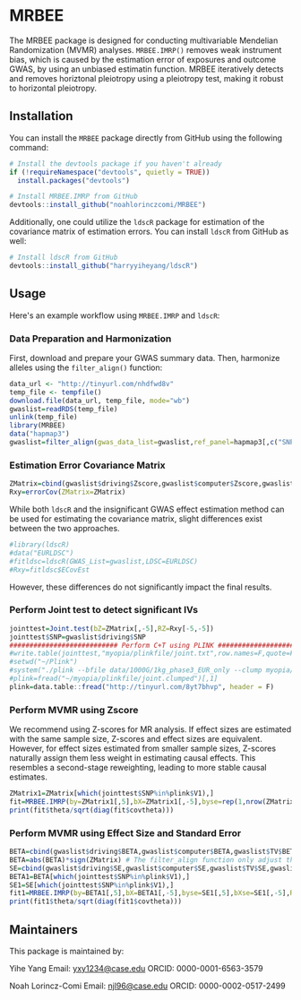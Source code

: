 # MRBEE
The MRBEE package is designed for conducting multivariable Mendelian Randomization (MVMR) analyses. ```MRBEE.IMRP()``` removes weak instrument bias, which is caused by the estimation error of exposures and outcome GWAS, by using an unbiased estimatin function. MRBEE iteratively detects and removes horiztonal pleiotropy using a pleiotropy test, making it robust to horizontal pleiotropy.

## Installation
You can install the ```MRBEE``` package directly from GitHub using the following command:
```R
# Install the devtools package if you haven't already
if (!requireNamespace("devtools", quietly = TRUE))
  install.packages("devtools")

# Install MRBEE.IMRP from GitHub
devtools::install_github("noahlorinczcomi/MRBEE")
```
Additionally, one could utilize the ```ldscR``` package for estimation of the covariance matrix of estimation errors. You can install ```ldscR``` from GitHub as well:
```R
# Install ldscR from GitHub
devtools::install_github("harryyiheyang/ldscR")
```

## Usage
Here's an example workflow using ```MRBEE.IMRP``` and ```ldscR```:

### Data Preparation and Harmonization
First, download and prepare your GWAS summary data. Then, harmonize alleles using the ```filter_align()``` function:
```R
data_url <- "http://tinyurl.com/nhdfwd8v"
temp_file <- tempfile()
download.file(data_url, temp_file, mode="wb")
gwaslist=readRDS(temp_file)
unlink(temp_file)
library(MRBEE)
data("hapmap3")
gwaslist=filter_align(gwas_data_list=gwaslist,ref_panel=hapmap3[,c("SNP","A1","A2")])
```

### Estimation Error Covariance Matrix
```R
ZMatrix=cbind(gwaslist$driving$Zscore,gwaslist$computer$Zscore,gwaslist$TV$Zscore,gwaslist$schooling$Zscore,gwaslist$myopia$Zscore)
Rxy=errorCov(ZMatrix=ZMatrix)
```
While both ```ldscR``` and the insignificant GWAS effect estimation method can be used for estimating the covariance matrix, slight differences exist between the two approaches.
```R
#library(ldscR)
#data("EURLDSC")
#fitldsc=ldscR(GWAS_List=gwaslist,LDSC=EURLDSC)
#Rxy=fitldsc$ECovEst
```
However, these differences do not significantly impact the final results.

### Perform Joint test to detect significant IVs
```R
jointtest=Joint.test(bZ=ZMatrix[,-5],RZ=Rxy[-5,-5])
jointtest$SNP=gwaslist$driving$SNP
########################### Perform C+T using PLINK ########################################
#write.table(jointtest,"myopia/plinkfile/joint.txt",row.names=F,quote=F,sep="\t")
#setwd("~/Plink")
#system("./plink --bfile data/1000G/1kg_phase3_EUR_only --clump myopia/plinkfile/joint.txt --clump-field P  --clump-kb 500 --clump-p1 5e-8 --clump-p2 5e-8 --clump-r2 0.01 --out myopia/plinkfile/joint")
#plink=fread("~/myopia/plinkfile/joint.clumped")[,1]
plink=data.table::fread("http://tinyurl.com/8yt7bhvp", header = F)
```

### Perform MVMR using Zscore
We recommend using Z-scores for MR analysis. If effect sizes are estimated with the same sample size, Z-scores and effect sizes are equivalent. However, for effect sizes estimated from smaller sample sizes, Z-scores naturally assign them less weight in estimating causal effects. This resembles a second-stage reweighting, leading to more stable causal estimates.
```R
ZMatrix1=ZMatrix[which(jointtest$SNP%in%plink$V1),]
fit=MRBEE.IMRP(by=ZMatrix1[,5],bX=ZMatrix1[,-5],byse=rep(1,nrow(ZMatrix1)),bXse=matrix(1,nrow(ZMatrix1),4),Rxy=Rxy,var.est="ordinal")
print(fit$theta/sqrt(diag(fit$covtheta)))
```

### Perform MVMR using Effect Size and Standard Error
```R
BETA=cbind(gwaslist$driving$BETA,gwaslist$computer$BETA,gwaslist$TV$BETA,gwaslist$schooling$BETA,gwaslist$myopia$BETA)
BETA=abs(BETA)*sign(ZMatrix) # The filter_align function only adjust the signs of Zscore
SE=cbind(gwaslist$driving$SE,gwaslist$computer$SE,gwaslist$TV$SE,gwaslist$schooling$SE,gwaslist$myopia$SE)
BETA1=BETA[which(jointtest$SNP%in%plink$V1),]
SE1=SE[which(jointtest$SNP%in%plink$V1),]
fit1=MRBEE.IMRP(by=BETA1[,5],bX=BETA1[,-5],byse=SE1[,5],bXse=SE1[,-5],Rxy=Rxy,var.est="ordinal")
print(fit1$theta/sqrt(diag(fit1$covtheta)))
```

## Maintainers
This package is maintained by:

Yihe Yang
Email: yxy1234@case.edu
ORCID: 0000-0001-6563-3579

Noah Lorincz-Comi
Email: njl96@case.edu
ORCID: 0000-0002-0517-2499
